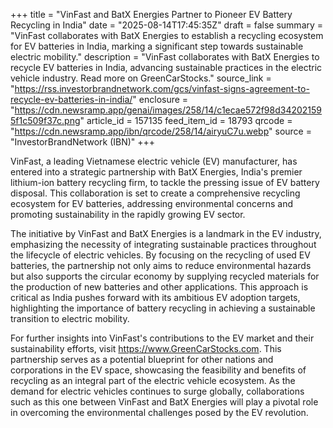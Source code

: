 +++
title = "VinFast and BatX Energies Partner to Pioneer EV Battery Recycling in India"
date = "2025-08-14T17:45:35Z"
draft = false
summary = "VinFast collaborates with BatX Energies to establish a recycling ecosystem for EV batteries in India, marking a significant step towards sustainable electric mobility."
description = "VinFast collaborates with BatX Energies to recycle EV batteries in India, advancing sustainable practices in the electric vehicle industry. Read more on GreenCarStocks."
source_link = "https://rss.investorbrandnetwork.com/gcs/vinfast-signs-agreement-to-recycle-ev-batteries-in-india/"
enclosure = "https://cdn.newsramp.app/genai/images/258/14/c1ecae572f98d342021595f1c509f37c.png"
article_id = 157135
feed_item_id = 18793
qrcode = "https://cdn.newsramp.app/ibn/qrcode/258/14/airyuC7u.webp"
source = "InvestorBrandNetwork (IBN)"
+++

<p>VinFast, a leading Vietnamese electric vehicle (EV) manufacturer, has entered into a strategic partnership with BatX Energies, India's premier lithium-ion battery recycling firm, to tackle the pressing issue of EV battery disposal. This collaboration is set to create a comprehensive recycling ecosystem for EV batteries, addressing environmental concerns and promoting sustainability in the rapidly growing EV sector.</p><p>The initiative by VinFast and BatX Energies is a landmark in the EV industry, emphasizing the necessity of integrating sustainable practices throughout the lifecycle of electric vehicles. By focusing on the recycling of used EV batteries, the partnership not only aims to reduce environmental hazards but also supports the circular economy by supplying recycled materials for the production of new batteries and other applications. This approach is critical as India pushes forward with its ambitious EV adoption targets, highlighting the importance of battery recycling in achieving a sustainable transition to electric mobility.</p><p>For further insights into VinFast's contributions to the EV market and their sustainability efforts, visit <a href="https://www.GreenCarStocks.com" rel="nofollow" target="_blank">https://www.GreenCarStocks.com</a>. This partnership serves as a potential blueprint for other nations and corporations in the EV space, showcasing the feasibility and benefits of recycling as an integral part of the electric vehicle ecosystem. As the demand for electric vehicles continues to surge globally, collaborations such as this one between VinFast and BatX Energies will play a pivotal role in overcoming the environmental challenges posed by the EV revolution.</p>